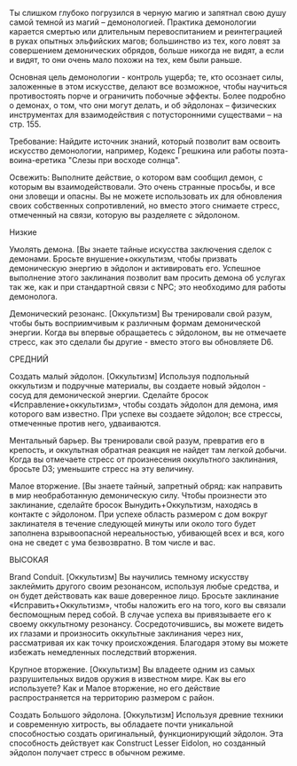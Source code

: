 Ты слишком глубоко погрузился в черную магию и запятнал свою душу самой темной из магий – демонологией. Практика демонологии карается смертью или длительным перевоспитанием и реинтеграцией в руках опытных эльфийских магов; большинство из тех, кого ловят за совершением демонических обрядов, больше никогда не видят, а если и видят, то они очень мало похожи на тех, кем были раньше.

Основная цель демонологии - контроль ущерба; те, кто осознает силы, заложенные в этом искусстве, делают все возможное, чтобы научиться противостоять порче и ограничить побочные эффекты. Более подробно о демонах, о том, что они могут делать, и об эйдолонах – физических инструментах для взаимодействия с потусторонними существами – на стр. 155.  
  
Требование: Найдите источник знаний, который позволит вам освоить искусство демонологии, например, Кодекс Грешкина или работы поэта-воина-еретика "Слезы при восходе солнца".  
  
Освежить: Выполните действие, о котором вам сообщил демон, с которым вы взаимодействовали. Это очень странные просьбы, и все они зловещи и опасны. Вы не можете использовать их для обновления своих собственных сопротивлений, но вместо этого снимаете стресс, отмеченный на связи, которую вы разделяете с эйдолоном.  
  
Низкие  
  
Умолять демона. [Вы знаете тайные искусства заключения сделок с демонами. Бросьте внушение+оккультизм, чтобы призвать демоническую энергию в эйдолон и активировать его. Успешное выполнение этого заклинания позволит вам просить демона об услугах так же, как и при стандартной связи с NPC; это необходимо для работы демонолога.  
  
Демонический резонанс. [Оккультизм] Вы тренировали свой разум, чтобы быть восприимчивым к различным формам демонической энергии. Когда вы впервые обращаетесь с эйдолоном, вы не отмечаете стресс, как это сделали бы другие - вместо этого вы обновляете D6.  
  
СРЕДНИЙ

Создать малый эйдолон. [Оккультизм] Используя подпольный оккультизм и подручные материалы, вы создаете новый эйдолон - сосуд для демонической энергии. Сделайте бросок «Исправление+оккультизм», чтобы создать эйдолон для демона, имя которого вам известно. При успехе вы создаете эйдолон; все стрессы, отмеченные против него, удваиваются.  
  
Ментальный барьер. Вы тренировали свой разум, превратив его в крепость, и оккультная обратная реакция не найдет там легкой добычи. Когда вы отмечаете стресс от произнесения оккультного заклинания, бросьте D3; уменьшите стресс на эту величину.  
  
Малое вторжение. [Вы знаете тайный, запретный обряд: как направить в мир необработанную демоническую силу. Чтобы произнести это заклинание, сделайте бросок Вынудить+Оккультизм, находясь в контакте с эйдолоном. При успехе область размером с дом вокруг заклинателя в течение следующей минуты или около того будет заполнена взрывоопасной нереальностью, убивающей всех и вся, кого она не сведет с ума безвозвратно. В том числе и вас.  
  
ВЫСОКАЯ

Brand Conduit. [Оккультизм] Вы научились темному искусству заклеймить другого своим резонансом, используя любые средства, и он будет действовать как ваше доверенное лицо. Бросьте заклинание «Исправить+Оккультизм», чтобы наложить его на того, кого вы связали беспомощным перед собой. В случае успеха вы привязываете его к своему оккультному резонансу. Сосредоточившись, вы можете видеть их глазами и произносить оккультные заклинания через них, рассматривая их как точку происхождения. Благодаря этому вы можете избежать немедленных последствий вторжения.  
  
Крупное вторжение. [Оккультизм] Вы владеете одним из самых разрушительных видов оружия в известном мире. Как вы его используете? Как и Малое вторжение, но его действие распространяется на территорию размером с район.  
  
Создать Большого эйдолона. [Оккультизм] Используя древние техники и современную хитрость, вы обладаете почти уникальной способностью создать оригинальный, функционирующий эйдолон. Эта способность действует как Construct Lesser Eidolon, но созданный эйдолон получает стресс в обычном режиме.